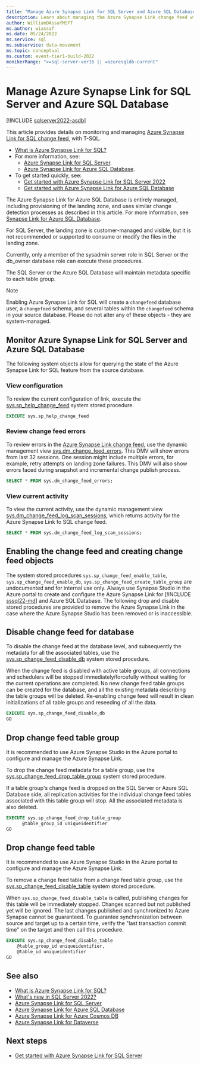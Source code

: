 ```yaml
---
title: "Manage Azure Synapse Link for SQL Server and Azure SQL Database"
description: Learn about managing the Azure Synapse Link change feed with T-SQL.
author: WilliamDAssafMSFT
ms.author: wiassaf
ms.date: 05/24/2022
ms.service: sql
ms.subservice: data-movement
ms.topic: conceptual
ms.custom: event-tier1-build-2022
monikerRange: ">=sql-server-ver16 || =azuresqldb-current"
---
```


# Manage Azure Synapse Link for SQL Server and Azure SQL Database

[!INCLUDE [sqlserver2022-asdb](../../includes/applies-to-version/sqlserver2022-asdb.md)]

This article provides details on monitoring and managing [Azure Synapse Link for SQL change feed](synapse-link-sql-server-change-feed.md), with T-SQL.

- [What is Azure Synapse Link for SQL?](/azure/synapse-analytics/synapse-link/sql-synapse-link-overview)
- For more information, see:
    - [Azure Synapse Link for SQL Server](/azure/synapse-analytics/synapse-link/sql-server-2022-synapse-link).
    - [Azure Synapse Link for Azure SQL Database](/azure/synapse-analytics/synapse-link/sql-database-synapse-link).
- To get started quickly, see: 
    - [Get started with Azure Synapse Link for SQL Server 2022](/azure/synapse-analytics/synapse-link/connect-synapse-link-sql-server-2022) 
    - [Get started with Azure Synapse Link for Azure SQL Database](/azure/synapse-analytics/synapse-link/connect-synapse-link-sql-database)

The Azure Synapse Link for Azure SQL Database is entirely managed, including provisioning of the landing zone, and uses similar change detection processes as described in this article. For more information, see [Synapse Link for Azure SQL Database](/azure/synapse-analytics/synapse-link/sql-database-synapse-link). 

For SQL Server, the landing zone is customer-managed and visible, but it is not recommended or supported to consume or modify the files in the landing zone. 

Currently, only a member of the sysadmin server role in SQL Server or the db_owner database role can execute these procedures. 

The SQL Server or the Azure SQL Database will maintain metadata specific to each table group.

> [!NOTE]
> Enabling Azure Synapse Link for SQL will create a `changefeed` database user, a `changefeed` schema, and several tables within the `changefeed` schema in your source database. Please do not alter any of these objects - they are system-managed.

## Monitor Azure Synapse Link for SQL Server and Azure SQL Database

The following system objects allow for querying the state of the Azure Synapse Link for SQL feature from the source database.

### View configuration

To review the current configuration of link, execute the [sys.sp_help_change_feed](../../relational-databases/system-stored-procedures/sp-help-change-feed.md) system stored procedure.

```sql
EXECUTE sys.sp_help_change_feed
```

### Review change feed errors

To review errors in the [Azure Synapse Link change feed](synapse-link-sql-server-change-feed.md), use the dynamic management view [sys.dm_change_feed_errors](../../relational-databases/system-dynamic-management-views/sys-dm-change-feed-errors.md). This DMV will show errors from last 32 sessions. One session might include multiple errors, for example, retry attempts on landing zone failures. This DMV will also show errors faced during snapshot and incremental change publish process.

```sql
SELECT * FROM sys.dm_change_feed_errors;
```

### View current activity

To view the current activity, use the dynamic management view [sys.dm_change_feed_log_scan_sessions](../../relational-databases/system-dynamic-management-views/sys-dm-change-feed-log-scan-sessions.md), which returns activity for the Azure Synapse Link fo SQL change feed.

```sql
SELECT * FROM sys.dm_change_feed_log_scan_sessions;
```

## Enabling the change feed and creating change feed objects

The system stored procedures `sys.sp_change_feed_enable_table`, `sys.sp_change_feed_enable_db`, `sys.sp_change_feed_create_table_group` are undocumented and for internal use only. Always use Synapse Studio in the Azure portal to create and configure the Azure Synapse Link for [!INCLUDE [sssql22-md](../../includes/sssql22-md.md)] and Azure SQL Database. The following drop and disable stored procedures are provided to remove the Azure Synapse Link in the case where the Azure Synapse Studio has been removed or is inaccessible.

## Disable change feed for database

To disable the change feed at the database level, and subsequently the metadata for all the associated tables, use the [sys.sp_change_feed_disable_db](../../relational-databases/system-stored-procedures/sp-change-feed-disable-db.md) system stored procedure. 

When the change feed is disabled with active table groups, all connections and schedulers will be stopped immediately/forcefully without waiting for the current operations are completed. No new change feed table groups can be created for the database, and all the existing metadata describing the table groups will be deleted. Re-enabling change feed will result in clean initializations of all table groups and reseeding of all the data.  

```sql
EXECUTE sys.sp_change_feed_disable_db 
GO 
```

## Drop change feed table group 

It is recommended to use Azure Synapse Studio in the Azure portal to configure and manage the Azure Synapse Link.

To drop the change feed metadata for a table group, use the [sys.sp_change_feed_drop_table_group](../../relational-databases/system-stored-procedures/sp-change-feed-drop-table-group.md) system stored procedure.

If a table group's change feed is dropped on the SQL Server or Azure SQL Database side, all replication activities for the individual change feed tables associated with this table group will stop. All the associated metadata is also deleted.  

```sql
EXECUTE sys.sp_change_feed_drop_table_group
      @table_group_id uniqueidentifier 
GO
```

## Drop change feed table

It is recommended to use Azure Synapse Studio in the Azure portal to configure and manage the Azure Synapse Link.

To remove a change feed table from a change feed table group, use the [sys.sp_change_feed_disable_table](../../relational-databases/system-stored-procedures/sp-change-feed-disable-table.md) system stored procedure.

When `sys.sp_change_feed_disable_table` is called, publishing changes for this table will be immediately stopped. Changes scanned but not published yet will be ignored. The last changes published and synchronized to Azure Synapse cannot be guaranteed. To guarantee synchronization between source and target up to a certain time, verify the "last transaction commit time" on the target and then call this procedure.

```sql
EXECUTE sys.sp_change_feed_disable_table
    @table_group_id uniqueidentifier,
    @table_id uniqueidentifier
GO
```

## See also

- [What is Azure Synapse Link for SQL?](/azure/synapse-analytics/synapse-link/sql-synapse-link-overview)
- [What's new in SQL Server 2022?](../what-s-new-in-sql-server-2022.md)
- [Azure Synapse Link for SQL Server](/azure/synapse-analytics/synapse-link/sql-server-2022-synapse-link)
- [Azure Synapse Link for Azure SQL Database](/azure/synapse-analytics/synapse-link/sql-database-synapse-link)
- [Azure Synapse Link for Azure Cosmos DB](/azure/cosmos-db/synapse-link)
- [Azure Synapse Link for Dataverse](/powerapps/maker/data-platform/export-to-data-lake)

## Next steps

- [Get started with Azure Synapse Link for SQL Server](/azure/synapse-analytics/synapse-link/connect-synapse-link-sql-server-2022)
